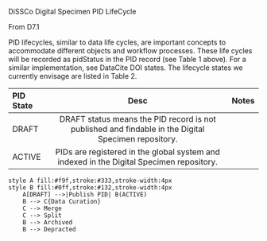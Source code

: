 
DiSSCo Digital Specimen PID LifeCycle 

From D7.1 

PID lifecycles, similar to data life cycles, are important concepts to accommodate different objects and workflow processes. These life cycles will be recorded as pidStatus in the PID record (see Table 1 above). For a similar implementation, see DataCite DOI states. The lifecycle states we currently envisage are listed in Table 2.


| PID State             | Desc | Notes |
| :---------------- | :------: | ----: |
| DRAFT        |  DRAFT status means the PID record is not published and findable in the Digital Specimen repository.    |  |
| ACTIVE           |   PIDs are registered in the global system and indexed in the Digital Specimen repository.   |  |





```flowchart LR
style A fill:#f9f,stroke:#333,stroke-width:4px
style B fill:#0ff,stroke:#132,stroke-width:4px
    A[DRAFT] -->|Publish PID| B(ACTIVE)
    B --> C{Data Curation}
    C --> Merge
    C --> Split
    B --> Archived
    B --> Depracted
```
